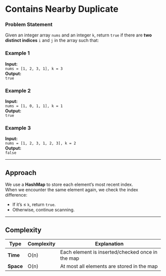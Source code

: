 # Contains Nearby Duplicate

### Problem Statement
Given an integer array `nums` and an integer `k`, return `true` if there are **two distinct indices** `i` and `j` in the array such that:

### Example 1
**Input:**  
`nums = [1, 2, 3, 1], k = 3`  
**Output:**  
`true`

### Example 2
**Input:**  
`nums = [1, 0, 1, 1], k = 1`  
**Output:**  
`true`

### Example 3
**Input:**  
`nums = [1, 2, 3, 1, 2, 3], k = 2`  
**Output:**  
`false`

---

## Approach
We use a **HashMap** to store each element’s most recent index.  
When we encounter the same element again, we check the index difference:
- If it’s ≤ `k`, return `true`.
- Otherwise, continue scanning.

---

## Complexity
| Type | Complexity | Explanation |
|------|-------------|-------------|
| **Time** | O(n) | Each element is inserted/checked once in the map |
| **Space** | O(n) | At most all elements are stored in the map |
